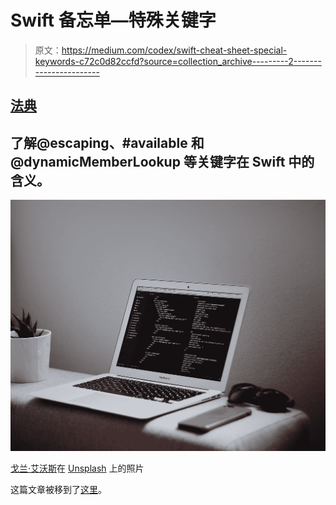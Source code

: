 # Swift 备忘单—特殊关键字

> 原文：<https://medium.com/codex/swift-cheat-sheet-special-keywords-c72c0d82ccfd?source=collection_archive---------2----------------------->

## [法典](http://medium.com/codex)

## 了解@escaping、#available 和@dynamicMemberLookup 等关键字在 Swift 中的含义。

![](img/781d9b3065733b4d746659332948addc.png)

[戈兰·艾沃斯](https://unsplash.com/@goran_ivos?utm_source=medium&utm_medium=referral)在 [Unsplash](https://unsplash.com?utm_source=medium&utm_medium=referral) 上的照片

这篇文章被移到了[这里](https://betterprogramming.pub/all-the-reserved-keywords-in-swift-17efcfaa3f3e)。